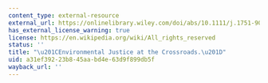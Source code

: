 ```yaml
---
content_type: external-resource
external_url: https://onlinelibrary.wiley.com/doi/abs/10.1111/j.1751-9020.2008.00131.x
has_external_license_warning: true
license: https://en.wikipedia.org/wiki/All_rights_reserved
status: ''
title: "\u201CEnvironmental Justice at the Crossroads.\u201D"
uid: a31ef392-23b8-45aa-bd4e-63d9f899db5f
wayback_url: ''
---
```

